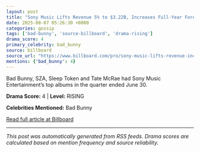 ```yaml
---
layout: post
title: "Sony Music Lifts Revenue 5% to $3.22B, Increases Full-Year Forecast"
date: 2025-08-07 05:26:30 +0000
categories: gossip
tags: ['bad-bunny', 'source-billboard', 'drama-rising']
drama_score: 4
primary_celebrity: bad_bunny
source: billboard
source_url: "https://www.billboard.com/pro/sony-music-lifts-revenue-increases-full-year-forecast/"
mentions: {'bad_bunny': 4}
---
```


Bad Bunny, SZA, Sleep Token and Tate McRae had Sony Music Entertainment’s top albums in the quarter ended June 30.

**Drama Score:** 4 | **Level:** RISING

**Celebrities Mentioned:** Bad Bunny

[Read full article at Billboard](https://www.billboard.com/pro/sony-music-lifts-revenue-increases-full-year-forecast/)

---
*This post was automatically generated from RSS feeds. Drama scores are calculated based on mention frequency and source reliability.*
